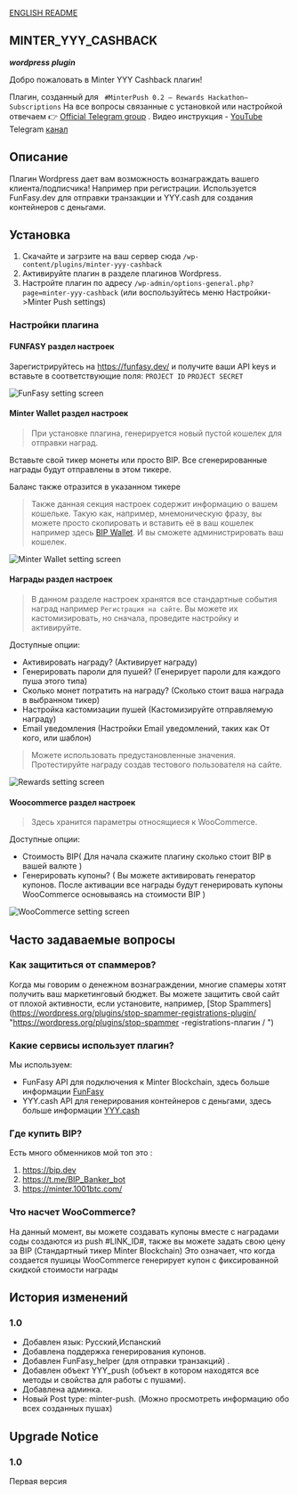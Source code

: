 [ENGLISH README](README.md "README.md")
## MINTER_YYY_CASHBACK ## 
___wordpress plugin___

Добро пожаловать в Minter YYY Cashback плагин!

Плагин, созданный для  ` #MinterPush 0.2 – Rewards Hackathon–Subscriptions`
На все вопросы связанные с установкой или настройкой отвечаем 👉 [Official Telegram group](https://t.me/mntshop_official_group "https://t.me/mntshop_official_group") .
Видео инструкция - [YouTube](https://youtu.be/LLKS-lxTZTs)
Telegram [канал](https://t.me/mntshop_official)

## Описание ##

Плагин Wordpress дает вам возможность вознаграждать вашего клиента/подписчика! Например при регистрации.
 Используется FunFasy.dev для отправки транзакции и YYY.cash для создания контейнеров с деньгами.


## Установка ##

1. Скачайте и загрзите на ваш сервер сюда 
 `/wp-content/plugins/minter-yyy-cashback`  
2. Активируйте плагин в разделе плагинов Wordpress.
3. Настройте плагин по адресу `/wp-admin/options-general.php?page=minter-yyy-cashback` (или воспользуйтесь меню Настройки->Minter Push settings)

### Настройки плагина ###

#### FUNFASY раздел настроек ####

Зарегистрируйтесь на https://funfasy.dev/ и получите ваши API keys и вставьте в соответствующие поля:
`PROJECT ID`
`PROJECT SECRET`

![FunFasy setting screen](assets/screenshot-2.png)

#### Minter Wallet раздел настроек ####
>При установке плагина, генерируется новый пустой кошелек для отправки наград.

Вставьте свой тикер монеты или просто BIP. Все сгенерированные награды будут отправлены в этом тикере.

Баланс также отразится в указанном тикере 

>Также данная секция настроек содержит информацию о вашем кошельке. Такую как, например, мнемоническую фразу, вы можете просто скопировать и вставить её в ваш кошелек например здесь [BIP Wallet](https://wallet.bip.to "BIP Wallet"). И вы сможете администрировать ваш кошелек.

![Minter Wallet setting screen](assets/screenshot-4.png)

#### Награды раздел настроек ####
>В данном разделе настроек хранятся все стандартные события наград например `Регистрация на сайте`. Вы можете их кастомизировать, но сначала, проведите настройку и активируйте.

Доступные опции:
- Активировать награду? (Активирует награду)
- Генерировать пароли для пушей? (Генерирует пароли для каждого пуша этого типа)
- Сколько монет потратить на награду? (Сколько стоит ваша награда в выбранном тикер)
- Настройка кастомизации пушей (Кастомизируйте отправляемую награду)
- Email уведомления (Настройки Email уведомлений, таких как От кого, или шаблон)

>Можете использовать предустановленные значения. Протестируйте награду создав тестового пользователя на сайте.
 

![Rewards setting screen](assets/screenshot-5.png)


#### Woocommerce раздел настроек ####

>Здесь хранится параметры относящиеся к WooCommerce.

Доступные опции:
- Стоимость BIP( Для начала скажите плагину сколько стоит BIP в вашей валюте )
- Генерировать купоны? ( Вы можете активировать генератор купонов. После активации все награды будут генерировать купоны WooCommerce основываясь на стоимости BIP )

![WooCommerce setting screen](assets/screenshot-3.png)

## Часто задаваемые вопросы ##

### Как защититься от спаммеров? ###
Когда мы говорим о денежном вознаграждении, многие спамеры хотят получить ваш маркетинговый бюджет.
 Вы можете защитить свой сайт от плохой активности, если установите, например, [Stop Spammers] (https://wordpress.org/plugins/stop-spammer-registrations-plugin/ "https://wordpress.org/plugins/stop-spammer -registrations-плагин / ")

### Какие сервисы использует плагин? ###

Мы используем:
 * FunFasy API для подключения к Minter Blockchain, здесь больше информации [FunFasy](https://funfasy.dev/ "https://funfasy.dev/")
 * YYY.cash API для генерирования контейнеров с деньгами, здесь больше информации [YYY.cash](https://push.money/swagger "https://push.money/swagger")

### Где купить BIP? ###

Есть много обменников мой топ это :
1. https://bip.dev
2. https://t.me/BIP_Banker_bot
3. https://minter.1001btc.com/


### Что насчет WooCommerce? ###

На данный момент, вы можете создавать купоны вместе с наградами соды создаются из push #LINK_ID#, также вы можете задать свою цену за BIP (Стандартный тикер Minter Blockchain)
 Это означает, что когда создается пушицы WooCommerce генерирует купон с фиксированной скидкой стоимости награды

## История изменений ##

### 1.0 ###
* Добавлен язык: Русский,Испанский
* Добавлена поддержка генерирования купонов. 
* Добавлен FunFasy_helper (для отправки транзакций) .
* Добавлен объект YYY_push (объект в котором находятся все методы и свойства для работы с пушами).
* Добавлена админка.
* Новый Post type: minter-push. (Можно просмотреть информацию обо всех созданных пушах)



## Upgrade Notice ##

### 1.0 ###
Первая версия
